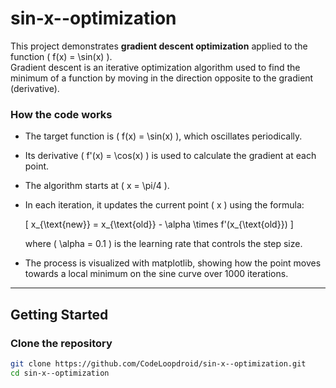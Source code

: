 # sin-x--optimization

This project demonstrates **gradient descent optimization** applied to the function \( f(x) = \sin(x) \).  
Gradient descent is an iterative optimization algorithm used to find the minimum of a function by moving in the direction opposite to the gradient (derivative).

### How the code works

- The target function is \( f(x) = \sin(x) \), which oscillates periodically.
- Its derivative \( f'(x) = \cos(x) \) is used to calculate the gradient at each point.
- The algorithm starts at \( x = \pi/4 \).
- In each iteration, it updates the current point \( x \) using the formula:
  
  \[
  x_{\text{new}} = x_{\text{old}} - \alpha \times f'(x_{\text{old}})
  \]
  
  where \( \alpha = 0.1 \) is the learning rate that controls the step size.
- The process is visualized with matplotlib, showing how the point moves towards a local minimum on the sine curve over 1000 iterations.

---

## Getting Started

### Clone the repository

```bash
git clone https://github.com/CodeLoopdroid/sin-x--optimization.git
cd sin-x--optimization
